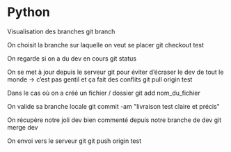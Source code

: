 # Python
Visualisation des branches git branch

On choisit la branche sur laquelle on veut se placer git checkout test

On regarde si on a du dev en cours git status

On se met à jour depuis le serveur git pour éviter d’écraser le dev de tout le monde -> c’est pas gentil et ça fait des conflits git pull origin test

Dans le cas où on a créé un fichier / dossier git add nom_du_fichier

On valide sa branche locale git commit -am "livraison test claire et précis"

On récupère notre joli dev bien commenté depuis notre branche de dev git merge dev

On envoi vers le serveur git git push origin test